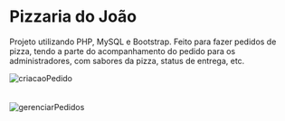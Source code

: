 # Pizzaria do João

Projeto utilizando PHP, MySQL e Bootstrap. Feito para fazer pedidos de pizza, tendo a parte do acompanhamento do pedido para os administradores, com sabores da pizza, status de entrega, etc.

![criacaoPedido](https://github.com/BrenoEller/pizzaria-Joao/assets/88805945/2d311c38-c78e-48d4-8a4f-a67f94f448bb) <br> <br> <br>
![gerenciarPedidos](https://github.com/BrenoEller/pizzaria-Joao/assets/88805945/257ca830-3407-41f2-a02b-af353bd96967)
